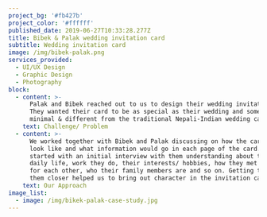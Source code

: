 ```yaml
---
project_bg: '#fb427b'
project_color: '#ffffff'
published_date: 2019-06-27T10:33:28.277Z
title: Bibek & Palak wedding invitation card
subtitle: Wedding invitation card
image: /img/bibek-palak.png
services_provided:
  - UI/UX Design
  - Graphic Design
  - Photography
block:
  - content: >-
      Palak and Bibek reached out to us to design their wedding invitation card.
      They wanted their card to be as special as their wedding and something
      minimal & different from the traditional Nepali-Indian wedding cards.
    text: Challenge/ Problem
  - content: >-
      We worked together with Bibek and Palak discussing on how the card should
      look like and what information would go in each page of the card. We
      started with an initial interview with them understanding about their
      daily life, work they do, their interests/ hobbies, how they met and fell
      for each other, who their family members are and so on. Getting to know
      them closer helped us to bring out character in the invitation card.
    text: Our Approach
image_list:
  - image: /img/bikek-palak-case-study.jpg
---
```


